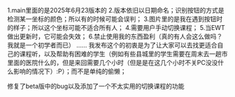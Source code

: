 1.main里面的是2025年6月23版本的
2.版本依旧以日期命名；识别按钮的方式是检测某一坐标的颜色；所以有的时候可能会误判；
3.图片里的是我在遇到按钮时的样子；所以这个坐标可能不适合所有人；
4.需要用户手动切换课程；
5.当EWT做出更新时，它可能会失效；
6.禁止使用我的东西盈利（真的有人会这么做吗？我就是一个初学者而已）
……
我发布这个的初衷是为了让大家可以去找更适合自己的课程听，以及帮助有困难的学生（例如有些县城里的学生需要在周末去一趟市里面的医院什么的，但是来回需要几个小时（但是是在这几个小时不关PC没没什么影响的情况下）:P）；而不是单纯的偷懒；

修复了beta版中的bug以及添加了一个不太实用的切换课程的功能
